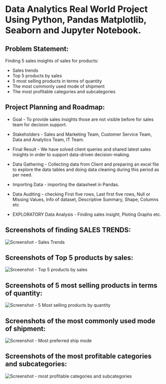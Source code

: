 # Data Analytics Real World Project Using Python, Pandas Matplotlib, Seaborn and Jupyter Notebook.

## Problem Statement:
Finding 5 sales insights of sales for products:
- Sales trends
- Top 5 products by sales
- 5 most selling products in terms of quantity
- The most commonly used mode of shipment
- The most profitable categories and subcategories

## Project Planning and Roadmap:

- Goal - To provide sales insights those are not visible before for sales team for decision support. 

- Stakeholders - Sales and Marketing Team, Customer Service Team, Data and Analytics Team, IT Team. 

- Final Result - We have solved client queries and shared latest sales insights in order to support data-driven decision-making.

- Data Gathering - Collecting data from Client and preparing an excel file to explore the data tables and doing data cleaning during this period as per need. 

- Importing Data - importing the datasheet in Pandas.

- Data Auditing - checking First five rows, Last first five rows, Null or Missing Values, Info of dataset, Descriptive Summary, Shape, Columns etc

- EXPLORATORY Data Analysis - Finding sales insight, Ploting Graphs etc.

## Screenshots of finding SALES TRENDS:
![Screenshot - Sales Trends](https://user-images.githubusercontent.com/122977758/215870285-6bbfead8-3dc6-4fa2-8769-c44ed6ebca8a.png)

## Screenshots of Top 5 products by sales:
![Srceenshot - Top 5 products by sales](https://user-images.githubusercontent.com/122977758/215871188-5326b7ae-562c-48ea-a55e-a4535c862158.png)

## Screenshots of 5 most selling products in terms of quantity:
![Screenshot - 5 Most selling products by quantity](https://user-images.githubusercontent.com/122977758/215871634-9dc01041-4c9a-480e-a657-7af6c5366ec7.png)

## Screenshots of the most commonly used mode of shipment:
![Screenshot - Most preferred ship mode](https://user-images.githubusercontent.com/122977758/215870069-0fecc4e6-78b0-40dc-80ff-a8e382ec8081.png)

## Screenshots of the most profitable categories and subcategories:
![Screenshot - most profitable categories and subcategories](https://user-images.githubusercontent.com/122977758/215872936-a7bc7fac-9eeb-4997-80e2-b7f50548bfb1.png)
